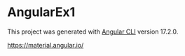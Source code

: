 # AngularEx1

This project was generated with [Angular CLI](https://github.com/angular/angular-cli) version 17.2.0.

<https://material.angular.io/>
